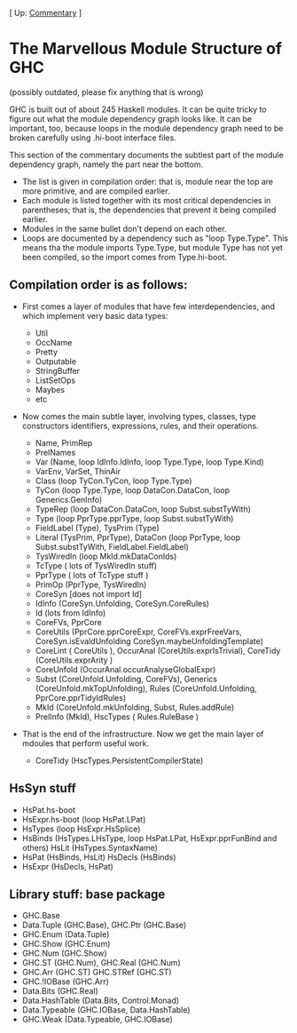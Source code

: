 
\[ Up: [Commentary](commentary) \]

# The Marvellous Module Structure of GHC


(possibly outdated, please fix anything that is wrong)


GHC is built out of about 245 Haskell modules. It can be quite tricky to figure out what the module dependency graph looks like. It can be important, too, because loops in the module dependency graph need to be broken carefully using .hi-boot interface files.


This section of the commentary documents the subtlest part of the module dependency graph, namely the part near the bottom.

- The list is given in compilation order: that is, module near the top are more primitive, and are compiled earlier.
- Each module is listed together with its most critical dependencies in parentheses; that is, the dependencies that prevent it being compiled earlier.
- Modules in the same bullet don't depend on each other.
- Loops are documented by a dependency such as "loop Type.Type". This means tha the module imports Type.Type, but module Type has not yet been compiled, so the import comes from Type.hi-boot. 

## Compilation order is as follows:

- First comes a layer of modules that have few interdependencies, and which implement very basic data types:

  - Util
  - OccName
  - Pretty
  - Outputable
  - StringBuffer
  - ListSetOps
  - Maybes
  - etc 

- Now comes the main subtle layer, involving types, classes, type constructors identifiers, expressions, rules, and their operations.

  - Name, PrimRep
  - PrelNames
  - Var (Name, loop IdInfo.IdInfo, loop Type.Type, loop Type.Kind)
  - VarEnv, VarSet, ThinAir
  - Class (loop TyCon.TyCon, loop Type.Type)
  - TyCon (loop Type.Type, loop DataCon.DataCon, loop Generics.GenInfo)
  - TypeRep (loop DataCon.DataCon, loop Subst.substTyWith)
  - Type (loop PprType.pprType, loop Subst.substTyWith)
  - FieldLabel (Type), TysPrim (Type)
  - Literal (TysPrim, PprType), DataCon (loop PprType, loop Subst.substTyWith, FieldLabel.FieldLabel)
  - TysWiredIn (loop MkId.mkDataConIds)
  - TcType ( lots of TysWiredIn stuff)
  - PprType ( lots of TcType stuff )
  - PrimOp (PprType, TysWiredIn)
  - CoreSyn \[does not import Id\]
  - IdInfo (CoreSyn.Unfolding, CoreSyn.CoreRules)
  - Id (lots from IdInfo)
  - CoreFVs, PprCore
  - CoreUtils (PprCore.pprCoreExpr, CoreFVs.exprFreeVars, CoreSyn.isEvaldUnfolding CoreSyn.maybeUnfoldingTemplate)
  - CoreLint ( CoreUtils ), OccurAnal (CoreUtils.exprIsTrivial), CoreTidy (CoreUtils.exprArity )
  - CoreUnfold (OccurAnal.occurAnalyseGlobalExpr)
  - Subst (CoreUnfold.Unfolding, CoreFVs), Generics (CoreUnfold.mkTopUnfolding), Rules (CoreUnfold.Unfolding, PprCore.pprTidyIdRules)
  - MkId (CoreUnfold.mkUnfolding, Subst, Rules.addRule)
  - PrelInfo (MkId), HscTypes ( Rules.RuleBase ) 

- That is the end of the infrastructure. Now we get the main layer of mdoules that perform useful work.

  - CoreTidy (HscTypes.PersistentCompilerState) 

## HsSyn stuff

- HsPat.hs-boot
- HsExpr.hs-boot (loop HsPat.LPat)
- HsTypes (loop HsExpr.HsSplice)
- HsBinds (HsTypes.LHsType, loop HsPat.LPat, HsExpr.pprFunBind and others) HsLit (HsTypes.SyntaxName)
- HsPat (HsBinds, HsLit) HsDecls (HsBinds)
- HsExpr (HsDecls, HsPat) 

## Library stuff: base package

- GHC.Base
- Data.Tuple (GHC.Base), GHC.Ptr (GHC.Base)
- GHC.Enum (Data.Tuple)
- GHC.Show (GHC.Enum)
- GHC.Num (GHC.Show)
- GHC.ST (GHC.Num), GHC.Real (GHC.Num)
- GHC.Arr (GHC.ST) GHC.STRef (GHC.ST)
- GHC.!IOBase (GHC.Arr)
- Data.Bits (GHC.Real)
- Data.HashTable (Data.Bits, Control.Monad)
- Data.Typeable (GHC.IOBase, Data.HashTable)
- GHC.Weak (Data.Typeable, GHC.IOBase) 
